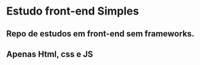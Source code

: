 # Estudo front-end Simples
## Repo de estudos em front-end sem frameworks. 
## Apenas Html, css e JS
